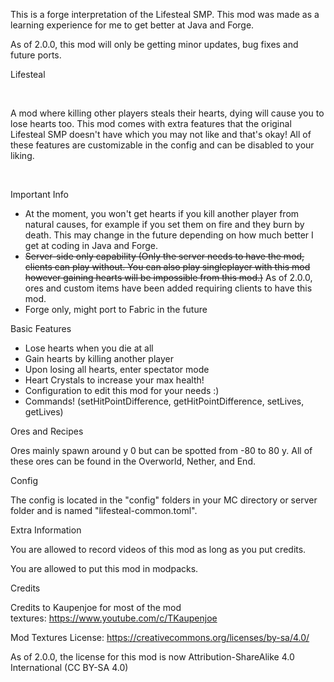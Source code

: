 This is a forge interpretation of the Lifesteal SMP. This mod was made as a learning experience for me to get better at Java and Forge.

As of 2.0.0, this mod will only be getting minor updates, bug fixes and future ports.

Lifesteal

 

A mod where killing other players steals their hearts, dying will cause you to lose hearts too. This mod comes with extra features that the original Lifesteal SMP doesn't have which you may not like and that's okay! All of these features are customizable in the config and can be disabled to your liking.

 

Important Info

- At the moment, you won't get hearts if you kill another player from natural causes, for example if you set them on fire and they burn by death. This may change in the future depending on how much better I get at coding in Java and Forge.
- ~~Server-side only capability (Only the server needs to have the mod, clients can play without. You can also play singleplayer with this mod however gaining hearts will be impossible from this mod.)~~ As of 2.0.0, ores and custom items have been added requiring clients to have this mod.
- Forge only, might port to Fabric in the future

Basic Features

- Lose hearts when you die at all
- Gain hearts by killing another player
- Upon losing all hearts, enter spectator mode
- Heart Crystals to increase your max health!
- Configuration to edit this mod for your needs :)
- Commands! (setHitPointDifference, getHitPointDifference, setLives, getLives)
 

Ores and Recipes

Ores mainly spawn around y 0 but can be spotted from -80 to 80 y. All of these ores can be found in the Overworld, Nether, and End.

Config

The config is located in the "config" folders in your MC directory or server folder and is named "lifesteal-common.toml".

Extra Information

You are allowed to record videos of this mod as long as you put credits.

You are allowed to put this mod in modpacks.

Credits

Credits to Kaupenjoe for most of the mod textures: https://www.youtube.com/c/TKaupenjoe

Mod Textures License: https://creativecommons.org/licenses/by-sa/4.0/

As of 2.0.0, the license for this mod is now Attribution-ShareAlike 4.0 International (CC BY-SA 4.0)
